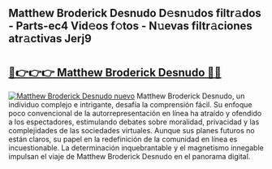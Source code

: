 ## Matthew Broderick Desnudo D𝚎sn𝚞dos filtr𝚊dos - Parts-ec4 Vid𝚎os f𝚘tos - N𝚞evas filtr𝚊ciones atr𝚊ctivas Jerj9

# <h2><a href="http://mb2i6h.tromn.icu/?c=Matthew+Broderick+Desnudo">🔗👉👉👉 Matthew Broderick Desnudo 🔗🔗</a></h2>

[![Matthew Broderick Desnudo nuevo](https://i.imgur.com/pEAQMta.gif)](http://mb2i6h.tromn.icu/?c=Matthew+Broderick+Desnudo)
Matthew Broderick Desnudo, un individuo complejo e intrigante, desafía la comprensión fácil. Su enfoque poco convencional de la autorrepresentación en línea ha atraído y ofendido a los espectadores, estimulando debates sobre moralidad, privacidad y las complejidades de las sociedades virtuales. Aunque sus planes futuros no están claros, su papel en la redefinición de la comunidad en línea es incuestionable. La determinación inquebrantable y el magnetismo innegable impulsan el viaje de Matthew Broderick Desnudo en el panorama digital.
